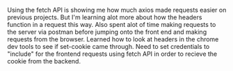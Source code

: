 Using the fetch API is showing me how much axios made requests easier on previous projects. But I'm learning alot more about how the headers function in a request this way. Also spent alot of time making requests to the server via postman before jumping onto the front end and making requests from the browser. Learned how to look at headers in the chrome dev tools to see if set-cookie came through. Need to set credentials to "include" for the frontend requests using fetch API in order to recieve the cookie from the backend.
